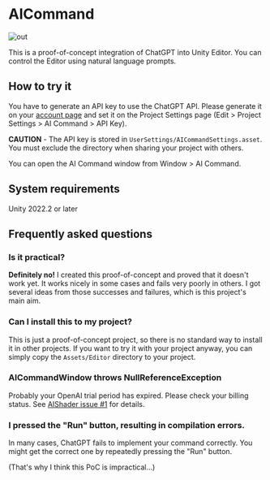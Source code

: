 # AICommand

![out](ReadmeImage.gif)

This is a proof-of-concept integration of ChatGPT into Unity Editor. You can
control the Editor using natural language prompts.

## How to try it

You have to generate an API key to use the ChatGPT API. Please generate it on
your [account page](https://platform.openai.com/account/api-keys) and set it on
the Project Settings page (Edit > Project Settings > AI Command > API Key).

**CAUTION** - The API key is stored in `UserSettings/AICommandSettings.asset`.
You must exclude the directory when sharing your project with others.

You can open the AI Command window from Window > AI Command.

## System requirements

Unity 2022.2 or later

## Frequently asked questions

### Is it practical?

**Definitely no!** I created this proof-of-concept and proved that it doesn't
work yet. It works nicely in some cases and fails very poorly in others. I got
several ideas from those successes and failures, which is this project's main
aim.

### Can I install this to my project?

This is just a proof-of-concept project, so there is no standard way to install
it in other projects. If you want to try it with your project anyway, you can
simply copy the `Assets/Editor` directory to your project.

### AICommandWindow throws NullReferenceException

Probably your OpenAI trial period has expired. Please check your billing status.
See [AIShader issue #1] for details.

[AIShader Issue #1]: https://github.com/keijiro/AIShader/issues/1

### I pressed the "Run" button, resulting in compilation errors.

In many cases, ChatGPT fails to implement your command correctly. You might get
the correct one by repeatedly pressing the "Run" button.

(That's why I think this PoC is impractical...)
